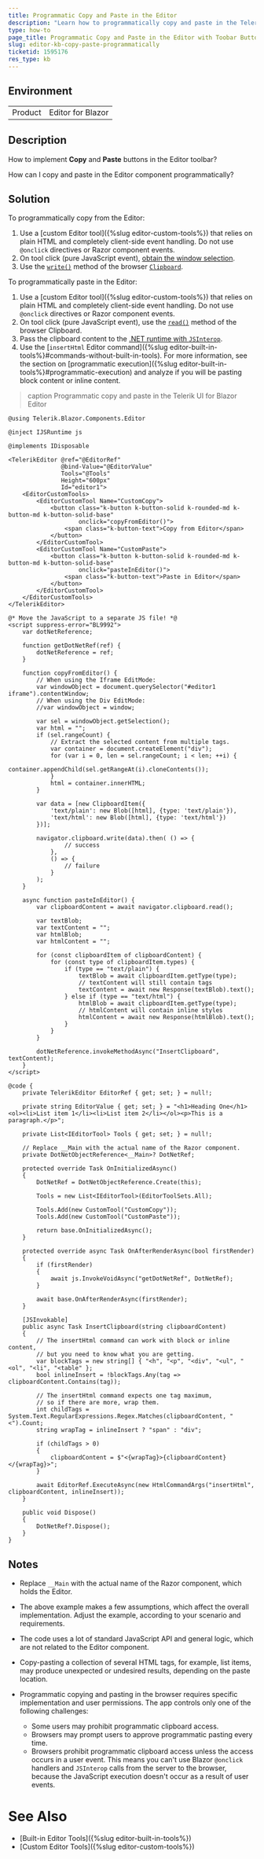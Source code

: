 ```yaml
---
title: Programmatic Copy and Paste in the Editor
description: "Learn how to programmatically copy and paste in the Telerik UI for Blazor Editor with additional buttons in the Editor toolbar."
type: how-to
page_title: Programmatic Copy and Paste in the Editor with Toobar Buttons
slug: editor-kb-copy-paste-programmatically
ticketid: 1595176
res_type: kb
---
```


## Environment

<table>
    <tbody>
        <tr>
            <td>Product</td>
            <td>Editor for Blazor</td>
        </tr>
    </tbody>
</table>


## Description

How to implement **Copy** and **Paste** buttons in the Editor toolbar?

How can I copy and paste in the Editor component programmatically?


## Solution

To programmatically copy from the Editor:

1. Use a [custom Editor tool]({%slug editor-custom-tools%}) that relies on plain HTML and completely client-side event handling. Do not use `@onclick` directives or Razor component events.
1. On tool click (pure JavaScript event), [obtain the window selection](https://developer.mozilla.org/en-US/docs/Web/API/Window/getSelection).
1. Use the [`write()`](https://developer.mozilla.org/en-US/docs/Web/API/Clipboard/write) method of the browser [`Clipboard`](https://developer.mozilla.org/en-US/docs/Web/API/Clipboard).

To programmatically paste in the Editor:

1. Use a [custom Editor tool]({%slug editor-custom-tools%}) that relies on plain HTML and completely client-side event handling. Do not use `@onclick` directives or Razor component events.
1. On tool click (pure JavaScript event), use the [`read()`](https://developer.mozilla.org/en-US/docs/Web/API/Clipboard/read) method of the browser Clipboard.
1. Pass the clipboard content to the [.NET runtime with `JSInterop`](https://learn.microsoft.com/en-us/aspnet/core/blazor/javascript-interoperability/call-dotnet-from-javascript).
1. Use the [`insertHtml` Editor command]({%slug editor-built-in-tools%}#commands-without-built-in-tools). For more information, see the section on [programmatic execution]({%slug editor-built-in-tools%}#programmatic-execution) and analyze if you will be pasting block content or inline content.

>caption Programmatic copy and paste in the Telerik UI for Blazor Editor

````CSHTML
@using Telerik.Blazor.Components.Editor

@inject IJSRuntime js

@implements IDisposable

<TelerikEditor @ref="@EditorRef"
               @bind-Value="@EditorValue"
               Tools="@Tools"
               Height="600px"
               Id="editor1">
    <EditorCustomTools>
        <EditorCustomTool Name="CustomCopy">
            <button class="k-button k-button-solid k-rounded-md k-button-md k-button-solid-base"
                    onclick="copyFromEditor()">
                <span class="k-button-text">Copy from Editor</span>
            </button>
        </EditorCustomTool>
        <EditorCustomTool Name="CustomPaste">
            <button class="k-button k-button-solid k-rounded-md k-button-md k-button-solid-base"
                    onclick="pasteInEditor()">
                <span class="k-button-text">Paste in Editor</span>
            </button>
        </EditorCustomTool>
    </EditorCustomTools>
</TelerikEditor>

@* Move the JavaScript to a separate JS file! *@
<script suppress-error="BL9992">
    var dotNetReference;

    function getDotNetRef(ref) {
        dotNetReference = ref;
    }

    function copyFromEditor() {
        // When using the Iframe EditMode:
        var windowObject = document.querySelector("#editor1 iframe").contentWindow;
        // When using the Div EditMode:
        //var windowObject = window;

        var sel = windowObject.getSelection();
        var html = "";
        if (sel.rangeCount) {
            // Extract the selected content from multiple tags.
            var container = document.createElement("div");
            for (var i = 0, len = sel.rangeCount; i < len; ++i) {
                container.appendChild(sel.getRangeAt(i).cloneContents());
            }
            html = container.innerHTML;
        }

        var data = [new ClipboardItem({
            'text/plain': new Blob([html], {type: 'text/plain'}),
            'text/html': new Blob([html], {type: 'text/html'})
        })];

        navigator.clipboard.write(data).then( () => {
                // success
            },
            () => {
                // failure
            }
        );
    }

    async function pasteInEditor() {
        var clipboardContent = await navigator.clipboard.read();

        var textBlob;
        var textContent = "";
        var htmlBlob;
        var htmlContent = "";

        for (const clipboardItem of clipboardContent) {
            for (const type of clipboardItem.types) {
                if (type == "text/plain") {
                    textBlob = await clipboardItem.getType(type);
                    // textContent will still contain tags
                    textContent = await new Response(textBlob).text();
                } else if (type == "text/html") {
                    htmlBlob = await clipboardItem.getType(type);
                    // htmlContent will contain inline styles
                    htmlContent = await new Response(htmlBlob).text();
                }
            }
        }

        dotNetReference.invokeMethodAsync("InsertClipboard", textContent);
    }
</script>

@code {
    private TelerikEditor EditorRef { get; set; } = null!;

    private string EditorValue { get; set; } = "<h1>Heading One</h1><ol><li>List item 1</li><li>List item 2</li></ol><p>This is a paragraph.</p>";

    private List<IEditorTool> Tools { get; set; } = null!;

    // Replace __Main with the actual name of the Razor component.
    private DotNetObjectReference<__Main>? DotNetRef;

    protected override Task OnInitializedAsync()
    {
        DotNetRef = DotNetObjectReference.Create(this);

        Tools = new List<IEditorTool>(EditorToolSets.All);

        Tools.Add(new CustomTool("CustomCopy"));
        Tools.Add(new CustomTool("CustomPaste"));

        return base.OnInitializedAsync();
    }

    protected override async Task OnAfterRenderAsync(bool firstRender)
    {
        if (firstRender)
        {
            await js.InvokeVoidAsync("getDotNetRef", DotNetRef);
        }

        await base.OnAfterRenderAsync(firstRender);
    }

    [JSInvokable]
    public async Task InsertClipboard(string clipboardContent)
    {
        // The insertHtml command can work with block or inline content,
        // but you need to know what you are getting.
        var blockTags = new string[] { "<h", "<p", "<div", "<ul", "<ol", "<li", "<table" };
        bool inlineInsert = !blockTags.Any(tag => clipboardContent.Contains(tag));

        // The insertHtml command expects one tag maximum,
        // so if there are more, wrap them.
        int childTags = System.Text.RegularExpressions.Regex.Matches(clipboardContent, "<").Count;
        string wrapTag = inlineInsert ? "span" : "div";

        if (childTags > 0)
        {
            clipboardContent = $"<{wrapTag}>{clipboardContent}</{wrapTag}>";
        }

        await EditorRef.ExecuteAsync(new HtmlCommandArgs("insertHtml", clipboardContent, inlineInsert));
    }

    public void Dispose()
    {
        DotNetRef?.Dispose();
    }
}
````


## Notes

* Replace `__Main` with the actual name of the Razor component, which holds the Editor.
* The above example makes a few assumptions, which affect the overall implementation. Adjust the example, according to your scenario and requirements.
* The code uses a lot of standard JavaScript API and general logic, which are not related to the Editor component.
* Copy-pasting a collection of several HTML tags, for example, list items, may produce unexpected or undesired results, depending on the paste location.
* Programmatic copying and pasting in the browser requires specific implementation and user permissions. The app controls only one of the following challenges:

  * Some users may prohibit programmatic clipboard access.
  * Browsers may prompt users to approve programmatic pasting every time.
  * Browsers prohibit programmatic clipboard access unless the access occurs in a user event. This means you can't use Blazor `@onclick` handlers and `JSInterop` calls from the server to the browser, because the JavaScript execution doesn't occur as a result of user events.


# See Also

* [Built-in Editor Tools]({%slug editor-built-in-tools%})
* [Custom Editor Tools]({%slug editor-custom-tools%})
